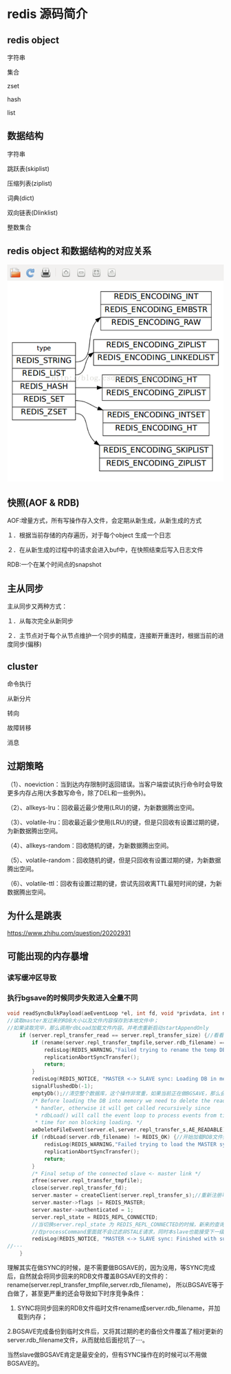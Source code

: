 # redis 源码简介

## redis object
字符串

集合

zset

hash

list

## 数据结构

字符串

跳跃表(skiplist)

压缩列表(ziplist)

词典(dict)

双向链表(Dlinklist)

整数集合

## redis object 和数据结构的对应关系
![](https://raw.githubusercontent.com/lxm798/picbed/master/redis_data_struct.png)

## 快照(AOF & RDB)

AOF:增量方式，所有写操作存入文件，会定期从新生成，从新生成的方式

１．根据当前存储的内存遍历，对于每个object 生成一个日志

２．在从新生成的过程中的请求会进入buf中，在快照结束后写入日志文件

RDB:一个在某个时间点的snapshot

## 主从同步
主从同步又两种方式：

１．从每次完全从新同步

２．主节点对于每个从节点维护一个同步的精度，连接断开重连时，根据当前的进度同步(偏移)

## cluster
命令执行

从新分片

转向

故障转移

消息

## 过期策略
（1）、noeviction：当到达内存限制时返回错误。当客户端尝试执行命令时会导致更多内存占用(大多数写命令，除了DEL和一些例外)。 

（2）、allkeys-lru：回收最近最少使用(LRU)的键，为新数据腾出空间。 

（3）、volatile-lru：回收最近最少使用(LRU)的键，但是只回收有设置过期的键，为新数据腾出空间。 

（4）、allkeys-random：回收随机的键，为新数据腾出空间。 

（5）、volatile-random：回收随机的键，但是只回收有设置过期的键，为新数据腾出空间。 

（6）、volatile-ttl：回收有设置过期的键，尝试先回收离TTL最短时间的键，为新数据腾出空间。

## 为什么是跳表
https://www.zhihu.com/question/20202931

## 可能出现的内存暴增
### 读写缓冲区导致

### 执行bgsave的时候同步失败进入全量不同
```cpp
void readSyncBulkPayload(aeEventLoop *el, int fd, void *privdata, int mask) {
//读取master发过来的RDB大小以及文件内容保存到本地文件中；
//如果读取完毕，那么调用rdbLoad加载文件内容。并考虑重新启动startAppendOnly
    if (server.repl_transfer_read == server.repl_transfer_size) {//看看是否文件全部接收完毕，如果完毕，GOOD
        if (rename(server.repl_transfer_tmpfile,server.rdb_filename) == -1) {
            redisLog(REDIS_WARNING,"Failed trying to rename the temp DB into dump.rdb in MASTER <-> SLAVE synchronization: %s", strerror(errno));
            replicationAbortSyncTransfer();
            return;
        }
        redisLog(REDIS_NOTICE, "MASTER <-> SLAVE sync: Loading DB in memory");
        signalFlushedDb(-1);
        emptyDb();//清空整个数据库，这个操作非常重，如果当前正在做BGSAVE，那么会导致快照的COW写时复制机制失效，严重耗费物理内存。
        /* Before loading the DB into memory we need to delete the readable
         * handler, otherwise it will get called recursively since
         * rdbLoad() will call the event loop to process events from time to
         * time for non blocking loading. */
        aeDeleteFileEvent(server.el,server.repl_transfer_s,AE_READABLE);//上面注释说了，避免循环进入。
        if (rdbLoad(server.rdb_filename) != REDIS_OK) {//开始加载RDB文件到内存数据结构中，这个要花费不少时间的。
            redisLog(REDIS_WARNING,"Failed trying to load the MASTER synchronization DB from disk");
            replicationAbortSyncTransfer();
            return;
        }
        /* Final setup of the connected slave <- master link */
        zfree(server.repl_transfer_tmpfile);
        close(server.repl_transfer_fd);
        server.master = createClient(server.repl_transfer_s);//重新注册可读事件毁掉为readQueryFromClient
        server.master->flags |= REDIS_MASTER;
        server.master->authenticated = 1;
        server.repl_state = REDIS_REPL_CONNECTED;
		//当切换server.repl_state 为 REDIS_REPL_CONNECTED的时候，新来的查询请求就能够被处理了，
		//在processCommand里面就不会过滤非STALE请求，同时本slave也能接受下一级slave的SYNC指令了。
        redisLog(REDIS_NOTICE, "MASTER <-> SLAVE sync: Finished with success");
//···
    }
```
理解其实在做SYNC的时候，是不需要做BGSAVE的，因为没用，等SYNC完成后，自然就会将同步回来的RDB文件覆盖BGSAVE的文件的：rename(server.repl_transfer_tmpfile,server.rdb_filename)， 所以BGSAVE等于白做了，甚至更严重的还会导致如下时序竞争条件：

1. SYNC将同步回来的RDB文件临时文件rename成server.rdb_filename，并加载到内存；

2.BGSAVE完成备份到临时文件后，又将其过期的老的备份文件覆盖了相对更新的server.rdb_filename文件，从而就给后面挖坑了····。

当然slave做BGSAVE肯定是最安全的，但有SYNC操作在的时候可以不用做BGSAVE的。